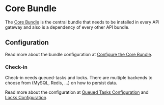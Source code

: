 # Core Bundle

The [Core Bundle](https://gitlab.tugraz.at/dbp/relay/dbp-relay-core-bundle) is the central bundle
that needs to be installed in every API gateway and also is a dependency of every other API bundle.

## Configuration

Read more about the bundle configuration at [Configure the Core Bundle](https://dbp-demo.tugraz.at/handbook/relay/admin/config/#core-bundle-configuration).

### Check-in

Check-in needs queued-tasks and locks. There are multiple backends to choose from (MySQL, Redis, ...)
on how to persist data.

Read more about the configuration at [Queued Tasks Configuration](https://dbp-demo.tugraz.at/handbook/relay/admin/queue/)
and [Locks Configuration](https://dbp-demo.tugraz.at/handbook/relay/admin/locks/).
